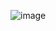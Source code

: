 ![image](https://user-images.githubusercontent.com/77121931/229793373-c1b1913e-6080-422c-bdc5-6366b76c25bc.png)
